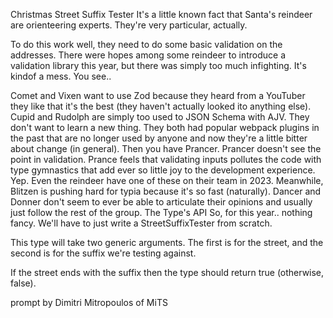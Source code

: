 Christmas Street Suffix Tester
It's a little known fact that Santa's reindeer are orienteering experts. They're very particular, actually.

To do this work well, they need to do some basic validation on the addresses. There were hopes among some reindeer to introduce a validation library this year, but there was simply too much infighting. It's kindof a mess. You see..

Comet and Vixen want to use Zod because they heard from a YouTuber they like that it's the best (they haven't actually looked ito anything else).
Cupid and Rudolph are simply too used to JSON Schema with AJV. They don't want to learn a new thing. They both had popular webpack plugins in the past that are no longer used by anyone and now they're a little bitter about change (in general).
Then you have Prancer. Prancer doesn't see the point in validation. Prance feels that validating inputs pollutes the code with type gymnastics that add ever so little joy to the development experience. Yep. Even the reindeer have one of these on their team in 2023.
Meanwhile, Blitzen is pushing hard for typia because it's so fast (naturally).
Dancer and Donner don't seem to ever be able to articulate their opinions and usually just follow the rest of the group.
The Type's API
So, for this year.. nothing fancy. We'll have to just write a StreetSuffixTester from scratch.

This type will take two generic arguments. The first is for the street, and the second is for the suffix we're testing against.

If the street ends with the suffix then the type should return true (otherwise, false).

prompt by Dimitri Mitropoulos of MiTS